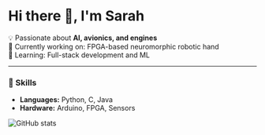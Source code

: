 # Hi there 👋, I'm Sarah

💡 Passionate about **AI, avionics, and engines**  
🔭 Currently working on: FPGA-based neuromorphic robotic hand  
🌱 Learning: Full-stack development and ML

---

### 🚀 Skills
- **Languages:** Python, C, Java  
- **Hardware:** Arduino, FPGA, Sensors  

![GitHub stats](https://github-readme-stats.vercel.app/api?username=SarahGit345&show_icons=true&theme=radical)

